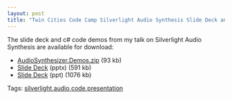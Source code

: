 ```yaml
---
layout: post
title: "Twin Cities Code Camp Silverlight Audio Synthesis Slide Deck and Code for Download"
---
```


<p>The slide deck and c# code demos from my talk on Silverlight Audio Synthesis are available for download:</p>  
<ul>   
<li><a href="http://kindohm.com/files/tccc.2009.10/AudioSynthesizer.Demos.zip" target="_blank">AudioSynthesizer.Demos.zip</a> (93 kb)</li>    
<li><a href="http://kindohm.com/files/tccc.2009.10/TCCC.2009.10.AudioSynthSilverlight.pptx" target="_blank">Slide Deck</a> (pptx) (591 kb)</li>    
<li><a href="http://kindohm.com/files/tccc.2009.10/TCCC.2009.10.AudioSynthSilverlight.ppt" target="_blank">Slide Deck</a> (ppt) (1076 kb)</li> </ul>  
<div id="scid:0767317B-992E-4b12-91E0-4F059A8CECA8:5f4a59d1-2141-4068-a6f7-5fea7b814579" class="tags">Tags: <a href="http://technorati.com/tags/silverlight" rel="tag">silverlight</a>,<a href="http://technorati.com/tags/audio" rel="tag">audio</a>,<a href="http://technorati.com/tags/code" rel="tag">code</a>,<a href="http://technorati.com/tags/presentation" rel="tag">presentation</a></div> 

